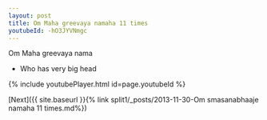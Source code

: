 ```yaml
---
layout: post
title: Om Maha greevaya namaha 11 times
youtubeId: -hO3JYVNmgc
---
```

 
 
Om Maha greevaya nama 
 
 -  Who has very big head 
 
  
 
  
 
 
 
 
 
 


{% include youtubePlayer.html id=page.youtubeId %}
 
[Next]({{ site.baseurl }}{% link  split1/_posts/2013-11-30-Om smasanabhaaje namaha 11 times.md%})
 
